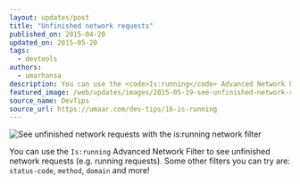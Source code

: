 ```yaml
---
layout: updates/post
title: "Unfinished network requests"
published_on: 2015-04-20
updated_on: 2015-05-20
tags:
  - devtools
authors:
  - umarhansa
description: You can use the <code>Is:running</code> Advanced Network Filter to see unfinished network requests (e.g. running requests).
featured_image: /web/updates/images/2015-05-19-see-unfinished-network-requests-with-the-is-running-network-filter/is-running.gif
source_name: DevTips
source_url: https://umaar.com/dev-tips/16-is-running
---
```

<img src="/web/updates/images/2015-05-19-see-unfinished-network-requests-with-the-is-running-network-filter/is-running.gif" alt="See unfinished network requests with the is:running network filter">

You can use the <code>Is:running</code> Advanced Network Filter to see unfinished network requests (e.g. running requests). Some other filters you can try are: <code>status-code</code>, <code>method</code>, <code>domain</code> and more!

